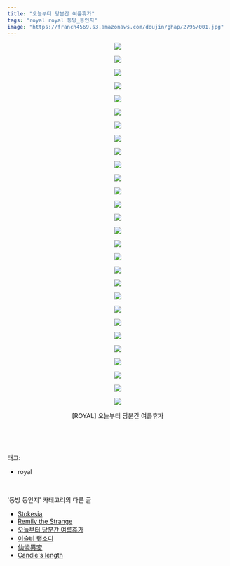 ```yaml
---
title: "오늘부터 당분간 여름휴가"
tags: "royal royal 동방_동인지"
image: "https://franch4569.s3.amazonaws.com/doujin/ghap/2795/001.jpg"
---
```

<div class="article">
<p style="text-align: center; clear: none; float: none;"><img src="{{ site.imgserver2 }}/ghap/2795/001.jpg"/></p>
<p style="text-align: center; clear: none; float: none;"><img src="{{ site.imgserver2 }}/ghap/2795/002.jpg"/></p>
<p style="text-align: center; clear: none; float: none;"><img src="{{ site.imgserver2 }}/ghap/2795/003.jpg"/></p>
<p style="text-align: center; clear: none; float: none;"><img src="{{ site.imgserver2 }}/ghap/2795/004.jpg"/></p>
<p style="text-align: center; clear: none; float: none;"><img src="{{ site.imgserver2 }}/ghap/2795/005.jpg"/></p>
<p style="text-align: center; clear: none; float: none;"><img src="{{ site.imgserver2 }}/ghap/2795/006.jpg"/></p>
<p style="text-align: center; clear: none; float: none;"><img src="{{ site.imgserver2 }}/ghap/2795/007.jpg"/></p>
<p style="text-align: center; clear: none; float: none;"><img src="{{ site.imgserver2 }}/ghap/2795/008.jpg"/></p>
<p style="text-align: center; clear: none; float: none;"><img src="{{ site.imgserver2 }}/ghap/2795/009.jpg"/></p>
<p style="text-align: center; clear: none; float: none;"><img src="{{ site.imgserver2 }}/ghap/2795/010.jpg"/></p>
<p style="text-align: center; clear: none; float: none;"><img src="{{ site.imgserver2 }}/ghap/2795/011.jpg"/></p>
<p style="text-align: center; clear: none; float: none;"><img src="{{ site.imgserver2 }}/ghap/2795/012.jpg"/></p>
<p style="text-align: center; clear: none; float: none;"><img src="{{ site.imgserver2 }}/ghap/2795/013.jpg"/></p>
<p style="text-align: center; clear: none; float: none;"><img src="{{ site.imgserver2 }}/ghap/2795/014.jpg"/></p>
<p style="text-align: center; clear: none; float: none;"><img src="{{ site.imgserver2 }}/ghap/2795/015.jpg"/></p>
<p style="text-align: center; clear: none; float: none;"><img src="{{ site.imgserver2 }}/ghap/2795/016.jpg"/></p>
<p style="text-align: center; clear: none; float: none;"><img src="{{ site.imgserver2 }}/ghap/2795/017.jpg"/></p>
<p style="text-align: center; clear: none; float: none;"><img src="{{ site.imgserver2 }}/ghap/2795/018.jpg"/></p>
<p style="text-align: center; clear: none; float: none;"><img src="{{ site.imgserver2 }}/ghap/2795/019.jpg"/></p>
<p style="text-align: center; clear: none; float: none;"><img src="{{ site.imgserver2 }}/ghap/2795/020.jpg"/></p>
<p style="text-align: center; clear: none; float: none;"><img src="{{ site.imgserver2 }}/ghap/2795/021.jpg"/></p>
<p style="text-align: center; clear: none; float: none;"><img src="{{ site.imgserver2 }}/ghap/2795/022.jpg"/></p>
<p style="text-align: center; clear: none; float: none;"><img src="{{ site.imgserver2 }}/ghap/2795/023.jpg"/></p>
<p style="text-align: center; clear: none; float: none;"><img src="{{ site.imgserver2 }}/ghap/2795/024.jpg"/></p>
<p style="text-align: center; clear: none; float: none;"><img src="{{ site.imgserver2 }}/ghap/2795/025.jpg"/></p>
<p style="text-align: center; clear: none; float: none;"><img src="{{ site.imgserver2 }}/ghap/2795/026.jpg"/></p>
<p style="text-align: center; clear: none; float: none;"><img src="{{ site.imgserver2 }}/ghap/2795/027.jpg"/></p>
<p style="text-align: center; clear: none; float: none;"><img src="{{ site.imgserver2 }}/ghap/2795/028.jpg"/></p>
<p style="text-align: center; clear: none; float: none;">[ROYAL] 오늘부터 당분간 여름휴가</p>
<p><br/></p>
</div><br/>
<div class="tagTrail">
<p>태그: </p>
<ul>
<li>royal</li>
</ul>
</div><br/>
<div class="another">
<p>'동방 동인지' 카테고리의 다른 글</p>
<ul>
<li><a href="/ghap_2797">Stokesia</a></li>
<li><a href="/ghap_2796">Remily the Strange</a></li>
<li><a href="/ghap_2795">오늘부터 당분간 여름휴가</a></li>
<li><a href="/ghap_2794">이슬비 랩소디</a></li>
<li><a href="/ghap_2793">仙憐異変</a></li>
<li><a href="/ghap_2792">Candle's length</a></li>
</ul>
</div><br/>
<div class="cb_module cb_fluid">
<div class="cb_wrt cb_profile">
</div><!-- commentList close -->
</div><br/>
